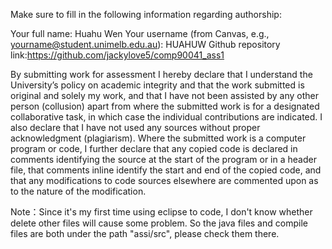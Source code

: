 Make sure to fill in the following information regarding authorship:

Your full name: Huahu Wen
Your username (from Canvas, e.g., yourname@student.unimelb.edu.au): HUAHUW
Github repository link:https://github.com/jackylove5/comp90041_ass1

By submitting work for assessment I hereby declare that I understand the University’s policy on academic integrity and that the work submitted is original and solely my work, and that I have not been assisted by any other person (collusion) apart from where the submitted work is for a designated collaborative task, in which case the individual contributions are indicated. I also declare that I have not used any sources without proper acknowledgment (plagiarism). Where the submitted work is a computer program or code, I further declare that any copied code is declared in comments identifying the source at the start of the program or in a header file, that comments inline identify the start and end of the copied code, and that any modifications to code sources elsewhere are commented upon as to the nature of the modification.

Note：Since it's my first time using eclipse to code, I don't know whether delete other files will cause some problem. 
	So the java files and compile files are both under the path "assi/src", please check them there.
